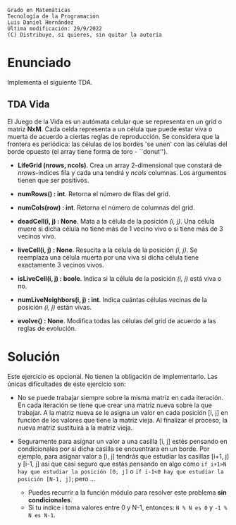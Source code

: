```
Grado en Matemáticas
Tecnología de la Programación
Luis Daniel Hernández
Última modificación: 29/9/2022
(C) Distribuye, si quieres, sin quitar la autoría
```


# Enunciado

Implementa el siguiente TDA.


TDA Vida
--------

El Juego de la Vida es un autómata celular que se representa en un grid o matriz **NxM**.
Cada celda representa a un célula que puede estar viva o muerta de acuerdo a ciertas reglas de reproducción.
Se considera que la frontera es periódica: las células de los bordes 'se unen' con las células del borde opuesto 
(el array tiene forma de toro - ``donut'').

* **LifeGrid (nrows, ncols)**. Crea un array 2-dimensional que constará de *nrows*-índices fila y cada una tendrá y 
*ncols* columnas. Los argumentos tienen que ser positivos.

* **numRows() : int**. Retorna el número de filas del grid.

+ **numCols(row) : int**. Retorna el número de columnas del grid.

* **deadCell(i, j) : None**. Mata a la célula de la posición *(i, j)*. 
Una célula muere  si dicha célula no tiene más de 1 vecino vivo o si tiene más de 3 vecinos vivo.

* **liveCell(i, j) : None**. Resucita a la célula de la posición *(i, j)*.
Se reemplaza una célula muerta por una viva si dicha célula tiene exactamente 3 vecinos vivos.

* **isLiveCell(i, j) : boole**. Indica si la célula de la posición *(i, j)* está viva o no.

* **numLiveNeighbors(i, j) : int**. Indica cuántas células vecinas de la posición *(i, j)* están vivas.

* **evolve() : None**. Modifica todas las células del grid de acuerdo a las reglas de evolución.



# Solución
Este ejercicio es opcional. No tienen la obligación de implementarlo.
Las únicas dificultades de este ejercicio son:

* No se puede trabajar siempre sobre la misma matriz en cada iteración. 
En cada iteración se tiene que crear una matriz nueva sobre la que trabajar.
A la matriz nueva se le asigna un valor en cada posición [i, j] en función de los valores que tiene la matriz vieja.
Al finalizar el proceso, la nueva matriz sustituirá a la matriz vieja.

* Seguramente para asignar un valor a una casilla [i, j] estés pensando en condicionales por si dicha casilla se 
encuentrara en un borde. Por ejemplo, para asignar valor a [i, j] tendrás que estudiar las casillas [i+1, j] y [i-1, j] 
así que casi seguro que estás pensando en algo como `if i+1>N hay que estudiar la posición [0, j]` o 
`if i-1<0 hay que estudiar la posición [N-1, j]`; pero ... 
  * Puedes recurrir a la función módulo para resolver este problema **sin condicionales**.
  * Si tu índice i toma valores entre 0 y N-1, entonces: `N % N es 0` y `-1 % N es N-1`. 

